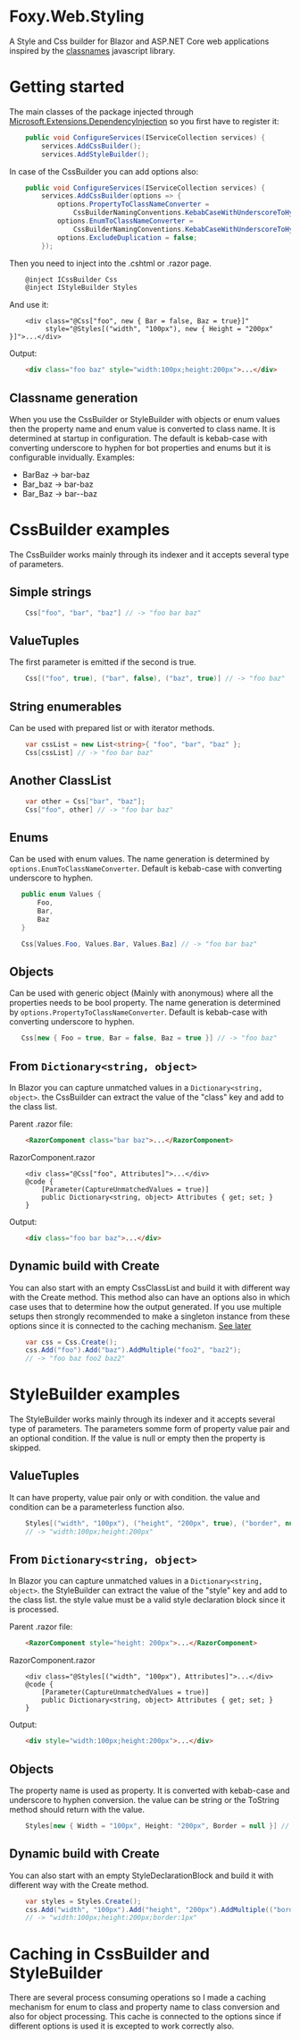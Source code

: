 # Foxy.Web.Styling
A Style and Css builder for Blazor and ASP.NET Core web applications inspired by the [classnames](https://github.com/JedWatson/classnames) javascript library.

# Getting started
The main classes of the package injected through [Microsoft.Extensions.DependencyInjection](https://www.nuget.org/packages/Microsoft.Extensions.DependencyInjection) so you first have to register it:

```csharp
    public void ConfigureServices(IServiceCollection services) {
        services.AddCssBuilder();
        services.AddStyleBuilder();
```

In case of the CssBuilder you can add options also:
```csharp
    public void ConfigureServices(IServiceCollection services) {
        services.AddCssBuilder(options => {
            options.PropertyToClassNameConverter = 
				CssBuilderNamingConventions.KebabCaseWithUnderscoreToHyphen;
            options.EnumToClassNameConverter = 
				CssBuilderNamingConventions.KebabCaseWithUnderscoreToHyphen;
            options.ExcludeDuplication = false;
        });
```

Then you need to inject into the .cshtml or .razor page.
```csharp
    @inject ICssBuilder Css
    @inject IStyleBuilder Styles
```

And use it:
```
    <div class="@Css["foo", new { Bar = false, Baz = true}]"
         style="@Styles[("width", "100px"), new { Height = "200px" }]">...</div>
```
Output:
```html
    <div class="foo baz" style="width:100px;height:200px">...</div>
```

## Classname generation
When you use the CssBuilder or StyleBuilder with objects or enum values then the property name and enum value is converted to class name. It is determined at startup in configuration. The default is kebab-case with converting underscore to hyphen for bot properties and enums but it is configurable invidually. Examples:
 - BarBaz -> bar-baz
 - Bar_baz -> bar-baz
 - Bar_Baz -> bar--baz

# CssBuilder examples
The CssBuilder works mainly through its indexer and it accepts several type of parameters.

## Simple strings
```csharp
    Css["foo", "bar", "baz"] // -> "foo bar baz"
```

## ValueTuples
The first parameter is emitted if the second is true.
```csharp
    Css[("foo", true), ("bar", false), ("baz", true)] // -> "foo baz"
```

## String enumerables
Can be used with prepared list or with iterator methods.
```csharp
    var cssList = new List<string>{ "foo", "bar", "baz" };
    Css[cssList] // -> "foo bar baz"
```

## Another ClassList
```csharp
    var other = Css["bar", "baz"];
    Css["foo", other] // -> "foo bar baz"
```
## Enums
Can be used with enum values. The name generation is determined by ```options.EnumToClassNameConverter```. Default is kebab-case with converting underscore to hyphen.
 ```csharp
    public enum Values {
        Foo,
        Bar, 
        Baz
    }

    Css[Values.Foo, Values.Bar, Values.Baz] // -> "foo bar baz"
```

## Objects
Can be used with generic object (Mainly with anonymous) where all the properties needs to be bool property. The name generation is determined by ```options.PropertyToClassNameConverter```. Default is kebab-case with converting underscore to hyphen.
 ```csharp
    Css[new { Foo = true, Bar = false, Baz = true }] // -> "foo baz"
```

## From ```Dictionary<string, object>```
In Blazor you can capture unmatched values in a ```Dictionary<string, object>```. the CssBuilder can extract the value of the "class" key and add to the class list.

Parent .razor file:
```html
    <RazorComponent class="bar baz">...</RazorComponent>
```

RazorComponent.razor
```
    <div class="@Css["foo", Attributes]">...</div>
    @code {        
        [Parameter(CaptureUnmatchedValues = true)]
        public Dictionary<string, object> Attributes { get; set; }
    }
```

Output:
```html
    <div class="foo bar baz">...</div>
```

## Dynamic build with Create
You can also start with an empty CssClassList and build it with different way with the Create method. This method also can have an options also in which case uses that to determine how the output generated. If you use multiple setups then strongly recommended to make a singleton instance from these options since it is connected to the caching mechanism. [See later](#Caching-in-CssBuilder-and-StyleBuilder)
```csharp
    var css = Css.Create();
    css.Add("foo").Add("baz").AddMultiple("foo2", "baz2"); 
	// -> "foo baz foo2 baz2"
```

# StyleBuilder examples
The StyleBuilder works mainly through its indexer and it accepts several type of parameters. The parameters somme form of property value pair and an optional condition. If the value is null or empty then the property is skipped.

## ValueTuples
It can have property, value pair only or with condition. the value and condition can be a parameterless function also. 
```csharp
    Styles[("width", "100px"), ("height", "200px", true), ("border", null)] 
	// -> "width:100px;height:200px"
```

## From ```Dictionary<string, object>```
In Blazor you can capture unmatched values in a ```Dictionary<string, object>```. the StyleBuilder can extract the value of the "style" key and add to the class list. the style value must be a valid style declaration block since it is processed.

Parent .razor file:
```html
    <RazorComponent style="height: 200px">...</RazorComponent>
```

RazorComponent.razor
```
    <div class="@Styles[("width", "100px"), Attributes]">...</div>
    @code {        
        [Parameter(CaptureUnmatchedValues = true)]
        public Dictionary<string, object> Attributes { get; set; }
    }
```

Output:
```html
    <div style="width:100px;height:200px">...</div>
```

## Objects
The property name is used as property. It is converted with kebab-case and underscore to hyphen conversion. the value can be string or the ToString method should return with the value.
```csharp
    Styles[new { Width = "100px", Height: "200px", Border = null }] // -> "width:100px;height:200px"
```

## Dynamic build with Create
You can also start with an empty StyleDeclarationBlock and build it with different way with the Create method.
```csharp
    var styles = Styles.Create();
    css.Add("width", "100px").Add("height", "200px").AddMultiple(("border", "1px")); 
	// -> "width:100px;height:200px;border:1px"
```

# Caching in CssBuilder and StyleBuilder
There are several process consuming operations so I made a caching mechanism for enum to class and property name to class conversion and also for object processing. This cache is connected to the options since if different options is used it is excepted to work correctly also.
